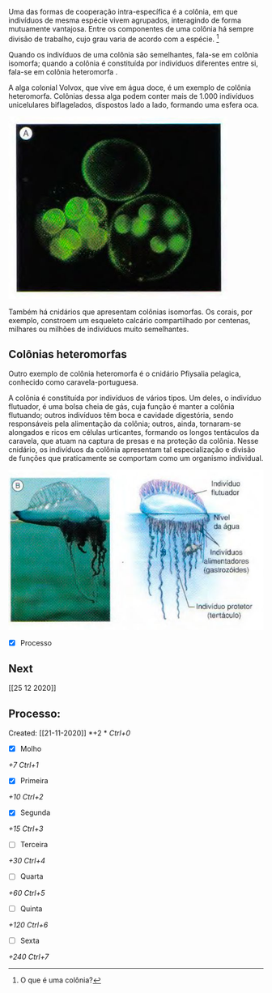 Uma das formas de cooperação intra-específica é a colônia, em que indivíduos de mesma espécie vivem agrupados, interagindo de forma mutuamente vantajosa. Entre os componentes de uma colônia há sempre divisão de trabalho, cujo grau varia de acordo com a espécie. [^1]

[^1]: O que é uma colônia?

Quando os indivíduos de uma colônia são semelhantes, fala-se em colônia isomorfa; quando a colônia é constituída por indivíduos diferentes entre si, fala-se em colônia heteromorfa . 

A alga colonial Volvox, que vive em água doce, é um exemplo de colônia heteromorfa. Colônias dessa alga podem conter mais de 1.000 indivíduos unicelulares biflagelados, dispostos lado a lado, formando uma esfera oca. 
  
![](Imagens/paste-68796786147332.jpg)

Também há cnidários que apresentam colônias isomorfas. Os corais, por exemplo, constroem um esqueleto calcário compartilhado por centenas, milhares ou milhões de indivíduos muito semelhantes. 

## Colônias heteromorfas
Outro exemplo de colônia heteromorfa é o cnidário Pfiysalia pelagica, conhecido como caravela-portuguesa.

A colônia é constituída por indivíduos de vários tipos. Um deles, o indivíduo flutuador, é uma bolsa cheia de gás, cuja função é manter a colônia flutuando; outros indivíduos têm boca e cavidade digestória, sendo responsáveis pela alimentação da colônia; outros, ainda, tornaram-se alongados e ricos em células urticantes, formando os longos tentáculos da caravela, que atuam na captura de presas e na proteção da colônia. Nesse cnidário, os indivíduos da colônia apresentam tal especialização e divisão de funções que praticamente se comportam como um organismo individual.

![](Imagens/paste-68981469741060.jpg)

- [x] Processo 

## Next
[[25 12 2020]]
## Processo:
Created: [[21-11-2020]]
*+2 *  *Ctrl+0*
- [x] Molho  

*+7*  *Ctrl+1*

- [x] Primeira 

*+10*  *Ctrl+2*

- [x] Segunda

*+15*  *Ctrl+3*

- [ ] Terceira 

*+30*  *Ctrl+4*

- [ ] Quarta 

*+60*  *Ctrl+5*

- [ ] Quinta 

*+120*  *Ctrl+6*

- [ ] Sexta 

*+240*  *Ctrl+7*
